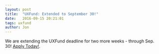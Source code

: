```yaml
---
layout: post
title:  "UXFund: Extended to September 30!"
date:   2016-09-15 20:21:01
tags: uxfund
author: Jon
---
```


We are extending the UXFund deadline for two more weeks - through Sep. 30! <a href="https://usable.tools/uxfund">Apply Today!</a>.
